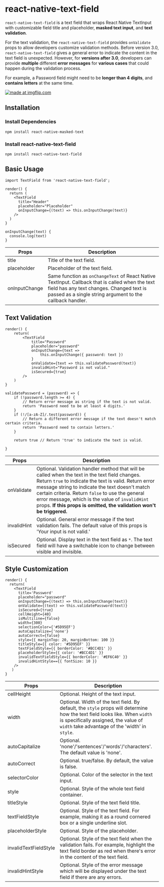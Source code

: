 # react-native-text-field

`react-native-text-field` is a text field that wraps React Native TextInput with customizable field title and placeholder, **masked text input**, and **text validation**. 

For the text validation, the `react-native-text-field` provides `onValidate` props to allow developers customize validation methods. Before version 3.0, `react-native-text-field` gives a general error to indicate the content in the text field is unexpected. However, for **versions after 3.0**, developers can provide **multiple** different **error messages** for **various cases** that could happen during the validation process.

For example, a Password field might need to be **longer than 4 digits**, and **contains letters** at the same time. 

<a href="https://imgflip.com/gif/2hwciw"><img src="https://i.imgflip.com/2hwciw.gif" title="made at imgflip.com"/></a>

## Installation

### Install Dependencies
`npm install react-native-masked-text`

### Install react-native-text-field
`npm install react-native-text-field`


## Basic Usage

```
import TextField from 'react-native-text-field';

render() {
  return (
    <TextField
      title="Header"
      placeholder="Placeholder"
      onInputChange={(text) => this.onInputChange(text)}
    />
  )
}

onInputChange(text) {
  console.log(text)
}

```

| Props       | Description |
|-------------| -------------|
| title       | Title of the text field.|
| placeholder | Placeholder of the text field.|
| onInputChange | Same function as `onChangeText` of React Native TextInput. Callback that is called when the text field has any text changes. Changed text is passed as a single string argument to the callback handler.|


## Text Validation
```
render() {
	return(
		<TextField
			title="Password"
			placeholder="password"
			onInputChange={text =>
				this.onInputChange({ password: text })
			}
			onValidate={text => this.validatePassword(text)}
			invalidHint="Password is not valid."
			isSecured={true}
		/>
	)
}

validatePassword = (password) => {
	if (!password.length >= 4) {
		// Return error message as string if the text is not valid.
		return 'Password need to be at least 4 digits.' 
	}
	if (!/[a-zA-Z]/.test(password)) {
		// Return a different error message if the text doesn't match certain criteria. 
		return 'Password need to contain letters.'
	}
	
	return true // Return 'true' to indicate the text is valid.
	
}
```

| Props       | Description |
|-------------| -------------|
| onValidate  | Optional. Validation handler method that will be called when the text in the text field changes. Return `true` to indicate the text is valid. Return error message string to indicate the text doesn't match certain criteria. Return `false` to use the general error message, which is the value of `invalidHint` props. **If this props is omitted, the validation won't be triggered.**  |
| invalidHint | Optional. General error message if the text validation fails. The default value of this props is 'Your input is not valid.' |
| isSecured  | Optional. Display text in the text field as `*`. The text field will have a switchable icon to change between visible and invisible.|


## Style Customization
```
render() {
  return(
    <TextField
      title='Password'
      placeholder="password"
      onInputChange={(text) => this.onInputChange(text)}
      onValidate={(text) => this.validatePassword(text)}
      isSecured={true}
      cellHeight={40}
      isMultiline={false}
      width={300}
      selectionColor={'#5D95EF'}
      autoCapitalize={'none'}
      autoCorrect={false}
      style={{ marginTop: 20, marginBottom: 100 }}
      titleStyle={{ color: '#5D95EF' }}
      textFieldStyle={{ borderColor: '#BCC4D1' }}
      placeholderStyle={{ color: '#BCC4D1' }}
      invalidTextFieldStyle={{ borderColor: '#EF6C40' }}
      invalidHintStyle=={{ fontSize: 10 }}
    />
   )
}

```
| Props       | Description |
|-------------| -------------|
| cellHeight  | Optional. Height of the text input. |
| width 		 | Optional. Width of the text field. By default, the `style` props will determine how the text field looks like. When `width` is specifically assigned, the value of `width` take advantage  of the 'width' in `style`. |
| autoCapitalize | Optional. 'none'/'sentences'/'words'/'characters'. The default value is 'none'. |
| autoCorrect | Optional. true/false. By default, the value is false. |
| selectorColor | Optional. Color of the selector in the text input. |
| style		 | Optional. Style of the whole text field container. |
| titleStyle  | Optional. Style of the text field title. |
| textFieldStyle | Optional. Style of the text field. For example, making it as a round cornered box or a single underline slot. |
| placeholderStyle | Optional. Style of the placeholder. |
| invalidTextFieldStyle | Optional. Style of the text field when the validation fails. For example, highlight the text field border as red when there's error in the content of the text field. |
| invalidHintStyle | Optional. Style of the error message which will be displayed under the text field if there are any errors. |